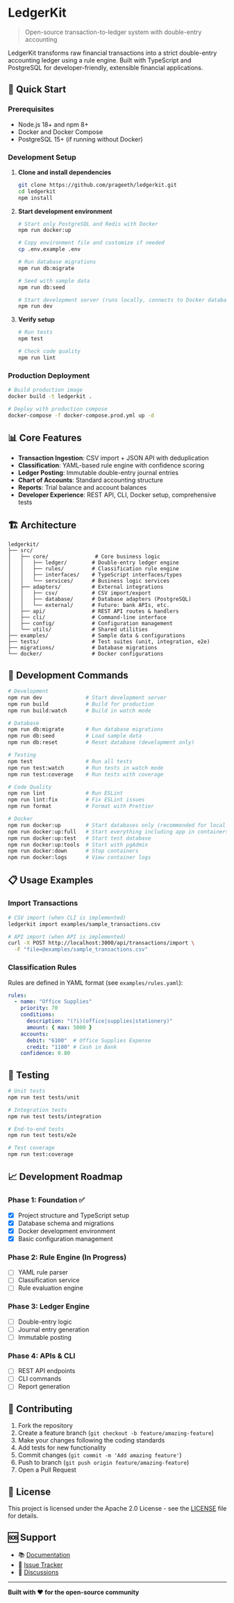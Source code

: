 # LedgerKit

> Open-source transaction-to-ledger system with double-entry accounting

LedgerKit transforms raw financial transactions into a strict double-entry accounting ledger using a rule engine. Built with TypeScript and PostgreSQL for developer-friendly, extensible financial applications.

## 🚀 Quick Start

### Prerequisites
- Node.js 18+ and npm 8+
- Docker and Docker Compose
- PostgreSQL 15+ (if running without Docker)

### Development Setup

1. **Clone and install dependencies**
   ```bash
   git clone https://github.com/prageeth/ledgerkit.git
   cd ledgerkit
   npm install
   ```

2. **Start development environment**
   ```bash
   # Start only PostgreSQL and Redis with Docker
   npm run docker:up
   
   # Copy environment file and customize if needed
   cp .env.example .env
   
   # Run database migrations
   npm run db:migrate
   
   # Seed with sample data
   npm run db:seed
   
   # Start development server (runs locally, connects to Docker databases)
   npm run dev
   ```

3. **Verify setup**
   ```bash
   # Run tests
   npm test
   
   # Check code quality
   npm run lint
   ```

### Production Deployment

```bash
# Build production image
docker build -t ledgerkit .

# Deploy with production compose
docker-compose -f docker-compose.prod.yml up -d
```

## 📊 Core Features

- **Transaction Ingestion**: CSV import + JSON API with deduplication
- **Classification**: YAML-based rule engine with confidence scoring  
- **Ledger Posting**: Immutable double-entry journal entries
- **Chart of Accounts**: Standard accounting structure
- **Reports**: Trial balance and account balances
- **Developer Experience**: REST API, CLI, Docker setup, comprehensive tests

## 🏗️ Architecture

```
ledgerkit/
├── src/
│   ├── core/               # Core business logic
│   │   ├── ledger/        # Double-entry ledger engine
│   │   ├── rules/         # Classification rule engine  
│   │   ├── interfaces/    # TypeScript interfaces/types
│   │   └── services/      # Business logic services
│   ├── adapters/          # External integrations
│   │   ├── csv/           # CSV import/export
│   │   ├── database/      # Database adapters (PostgreSQL)
│   │   └── external/      # Future: bank APIs, etc.
│   ├── api/               # REST API routes & handlers
│   ├── cli/               # Command-line interface
│   ├── config/            # Configuration management
│   └── utils/             # Shared utilities
├── examples/              # Sample data & configurations
├── tests/                 # Test suites (unit, integration, e2e)
├── migrations/            # Database migrations
└── docker/                # Docker configurations
```

## 🔧 Development Commands

```bash
# Development
npm run dev              # Start development server
npm run build            # Build for production
npm run build:watch      # Build in watch mode

# Database
npm run db:migrate       # Run database migrations
npm run db:seed          # Load sample data
npm run db:reset         # Reset database (development only)

# Testing  
npm test                 # Run all tests
npm run test:watch       # Run tests in watch mode
npm run test:coverage    # Run tests with coverage

# Code Quality
npm run lint             # Run ESLint
npm run lint:fix         # Fix ESLint issues
npm run format           # Format with Prettier

# Docker
npm run docker:up        # Start databases only (recommended for local dev)
npm run docker:up:full   # Start everything including app in containers
npm run docker:up:test   # Start test database
npm run docker:up:tools  # Start with pgAdmin
npm run docker:down      # Stop containers
npm run docker:logs      # View container logs
```

## 📋 Usage Examples

### Import Transactions
```bash
# CSV import (when CLI is implemented)
ledgerkit import examples/sample_transactions.csv

# API import (when API is implemented)
curl -X POST http://localhost:3000/api/transactions/import \
  -F "file=@examples/sample_transactions.csv"
```

### Classification Rules
Rules are defined in YAML format (see `examples/rules.yaml`):

```yaml
rules:
  - name: "Office Supplies"
    priority: 70
    conditions:
      description: "(?i)(office|supplies|stationery)"
      amount: { max: 5000 }
    accounts:
      debit: "6100"  # Office Supplies Expense
      credit: "1100" # Cash in Bank
    confidence: 0.80
```

## 🧪 Testing

```bash
# Unit tests
npm run test tests/unit

# Integration tests  
npm run test tests/integration

# End-to-end tests
npm run test tests/e2e

# Test coverage
npm run test:coverage
```

## 📈 Development Roadmap

### Phase 1: Foundation ✅
- [x] Project structure and TypeScript setup
- [x] Database schema and migrations
- [x] Docker development environment
- [x] Basic configuration management

### Phase 2: Rule Engine (In Progress)
- [ ] YAML rule parser
- [ ] Classification service
- [ ] Rule evaluation engine

### Phase 3: Ledger Engine
- [ ] Double-entry logic
- [ ] Journal entry generation
- [ ] Immutable posting

### Phase 4: APIs & CLI
- [ ] REST API endpoints
- [ ] CLI commands
- [ ] Report generation

## 🤝 Contributing

1. Fork the repository
2. Create a feature branch (`git checkout -b feature/amazing-feature`)
3. Make your changes following the coding standards
4. Add tests for new functionality
5. Commit changes (`git commit -m 'Add amazing feature'`)
6. Push to branch (`git push origin feature/amazing-feature`)
7. Open a Pull Request

## 📄 License

This project is licensed under the Apache 2.0 License - see the [LICENSE](LICENSE) file for details.

## 🆘 Support

- 📚 [Documentation](./docs/)
- 🐛 [Issue Tracker](https://github.com/prageeth/ledgerkit/issues)
- 💬 [Discussions](https://github.com/prageeth/ledgerkit/discussions)

---

**Built with ❤️ for the open-source community**